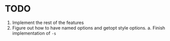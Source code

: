 # TODO

1. Implement the rest of the features
2. Figure out how to have named options and getopt style options.
  a. Finish implementation of `-s`
